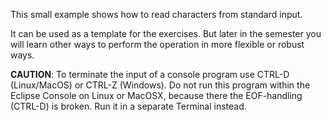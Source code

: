 This small example shows how to read characters from standard input.

It can be used as a template for the exercises. 
But later in the semester you will learn other ways to perform the operation
in more flexible or robust ways.

**CAUTION**: To terminate the input of a console program use CTRL-D (Linux/MacOS) or CTRL-Z (Windows).
Do not run this program within the Eclipse Console on Linux or MacOSX, 
because there the EOF-handling (CTRL-D) is broken. Run it in a separate Terminal
instead.